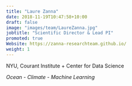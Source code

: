 ```yaml
---
title: "Laure Zanna"
date: 2018-11-19T10:47:58+10:00
draft: false
image: "images/team/LaureZanna.jpg"
jobtitle: "Scientific Director & Lead PI"
promoted: true
Website: https://zanna-researchteam.github.io/
weight: 1
---
```



NYU, Courant Institute + Center for Data Science

*Ocean - Climate - Machine Learning*


